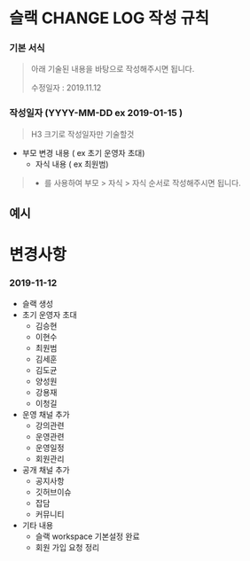 # 슬랙 CHANGE LOG 작성 규칙



### 기본 서식

> 아래 기술된 내용을 바탕으로 작성해주시면 됩니다.
>
> 수정일자 : 2019.11.12



### 작성일자 (YYYY-MM-DD  ex   2019-01-15  )

> H3 크기로 작성일자만 기술할것

- 부모 변경 내용 ( ex 초기 운영자 초대)
  - 자식 내용 ( ex 최원범)

> - 를 사용하여 부모 > 자식 > 자식 순서로 작성해주시면 됩니다.

## 예시

# 변경사항


### 2019-11-12

- 슬랙 생성
- 초기 운영자 초대
  - 김승현
  - 이현수
  - 최원범
  - 김세훈
  - 김도균
  - 양성원
  - 강용재
  - 이청길
- 운영 채널 추가
  - 강의관련
  - 운영관련
  - 운영일정
  - 회원관리
- 공개 채널 추가
  - 공지사항
  - 깃허브이슈
  - 잡담
  - 커뮤니티
- 기타 내용
  - 슬랙 workspace 기본설정 완료
  - 회원 가입 요청 정리
